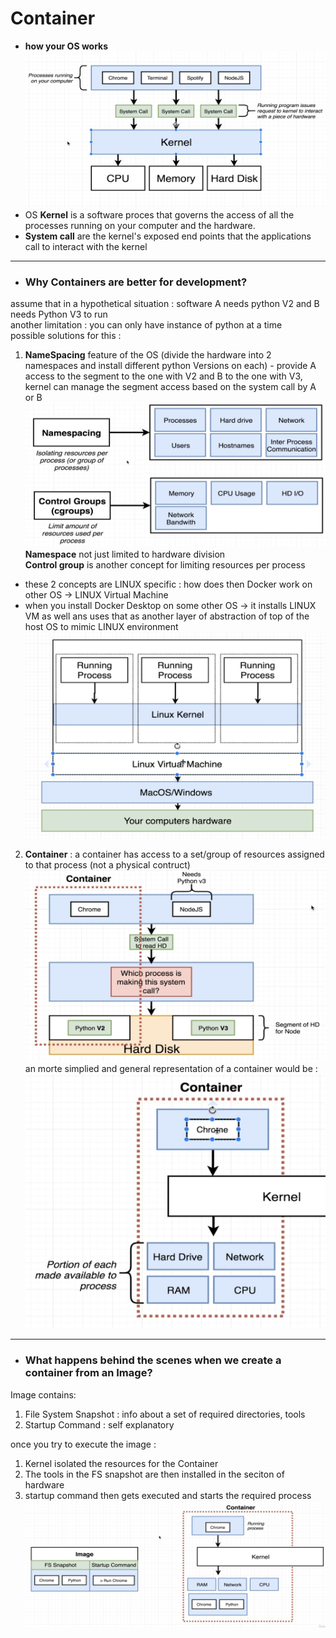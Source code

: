 # Container

- **how your OS works**\
![OS Overview Image](./images/OSoverview.jpg)
- OS **Kernel** is a software proces that governs the access of all the processes running on your computer and the hardware.
- **System call** are the kernel's exposed end points that the applications call to interact with the kernel

---

- ### Why Containers are better for development?

assume that in  a hypothetical situation : software A needs python V2 and B needs Python V3 to run\
another limitation : you can only have instance of python at a time\
possible solutions for this :
1. **NameSpacing** feature of the OS (divide the hardware into 2 namespaces and install different python Versions on each) - provide A access to the segment to the one with V2 and B to the one with V3, kernel can manage the segment access based on the system call by A or B
![Namespaces and Control Groups Image](./images/namespacing_ctrl_grps.jpg)
**Namespace** not just limited to hardware division\
**Control group** is another concept for limiting resources per process
- these 2 concepts are LINUX specific : how does then Docker work on other OS -> LINUX Virtual Machine
- when you install Docker Desktop on some other OS -> it installs LINUX VM as well ans uses that as another layer of abstraction of top of the host OS to mimic LINUX environment 
![Linux VM on Host OS for Docker Image](./images/Linux_VM_for_Docker.jpg)

2. **Container** : a container has access to a set/group of resources assigned to that process (not a physical contruct)
![Container Analogy Image](./images/container_analogy.jpg)
an morte simplied and general representation of a container would be : 
![Container Representation Image](./images/container_representation.jpg)

---

- ### What happens behind the scenes when we create a container from an Image?
Image contains:
1. File System Snapshot : info about a set of required directories, tools
2. Startup Command : self explanatory

once you try to execute the image : 
1. Kernel isolated the resources for the Container
2. The tools in the FS snapshot are then installed in the seciton of hardware
3. startup command then gets executed and starts the required process
![docker image to Container flow Image](./images/Image_to_container.jpg)